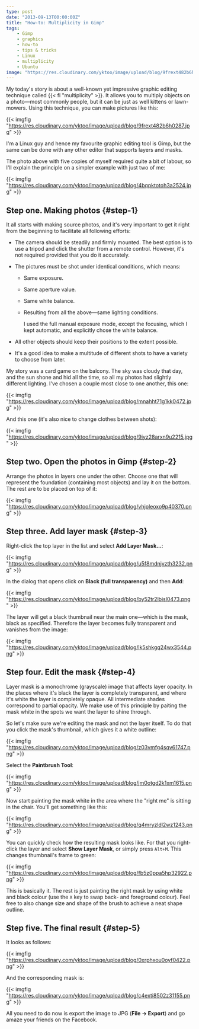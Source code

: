 ```yaml
---
type: post
date: "2013-09-13T00:00:00Z"
title: "How-to: Multiplicity in Gimp"
tags:
    - Gimp
    - graphics
    - how-to
    - tips & tricks
    - Linux
    - multiplicity
    - Ubuntu
image: "https://res.cloudinary.com/yktoo/image/upload/blog/9frext482b6h0287.jpg"
---
```


My today's story is about a well-known yet impressive graphic editing technique called {{< fl "multiplicity" >}}. It allows you to multiply objects on a photo—most commonly people, but it can be just as well kittens or lawn-mowers. Using this technique, you can make pictures like this:

{{< imgfig "https://res.cloudinary.com/yktoo/image/upload/blog/9frext482b6h0287.jpg" >}}

I'm a Linux guy and hence my favourite graphic editing tool is Gimp, but the same can be done with any other editor that supports layers and masks.

<!--more-->

The photo above with five copies of myself required quite a bit of labour, so I'll explain the principle on a simpler example with just two of me:

{{< imgfig "https://res.cloudinary.com/yktoo/image/upload/blog/4bqpktotoh3a2524.jpg" >}}

## Step one. Making photos {#step-1}

It all starts with making source photos, and it's very important to get it right from the beginning to facilitate all following efforts:

* The camera should be steadily and firmly mounted. The best option is to use a tripod and click the shutter from a remote control. However, it's not required provided that you do it accurately.
* The pictures must be shot under identical conditions, which means:
  * Same exposure.
  * Same aperture value.
  * Same white balance.
  * Resulting from all the above—same lighting conditions.

    I used the full manual exposure mode, except the focusing, which I kept automatic, and explicitly chose the white balance.

* All other objects should keep their positions to the extent possible.
* It's a good idea to make a multitude of different shots to have a variety to choose from later.

My story was a card game on the balcony. The sky was cloudy that day, and the sun shone and hid all the time, so all my photos had slightly different lighting. I've chosen a couple most close to one another, this one:

{{< imgfig "https://res.cloudinary.com/yktoo/image/upload/blog/mnahht71g1kk0472.jpg" >}}

And this one (it's also nice to change clothes between shots):

{{< imgfig "https://res.cloudinary.com/yktoo/image/upload/blog/9iyz28arxn9u2215.jpg" >}}

## Step two. Open the photos in Gimp {#step-2}

Arrange the photos in layers one under the other. Choose one that will represent the foundation (containing most objects) and lay it on the bottom. The rest are to be placed on top of it:

{{< imgfig "https://res.cloudinary.com/yktoo/image/upload/blog/vhjpleoxo9p40370.png" >}}

## Step three. Add layer mask {#step-3}

Right-click the top layer in the list and select **Add Layer Mask…**:

{{< imgfig "https://res.cloudinary.com/yktoo/image/upload/blog/u5f8mdnjvzth3232.png" >}}

In the dialog that opens click on **Black (full transparency)** and then **Add**:

{{< imgfig "https://res.cloudinary.com/yktoo/image/upload/blog/by52tr2lbisl0473.png" >}}

The layer will get a black thumbnail near the main one—which is the mask, black as specified. Therefore the layer becomes fully transparent and vanishes from the image:

{{< imgfig "https://res.cloudinary.com/yktoo/image/upload/blog/lk5shkgq24wx3544.png" >}}

## Step four. Edit the mask {#step-4}

Layer mask is a monochrome (grayscale) image that affects layer opacity. In the places where it's black the layer is completely transparent, and where it's white the layer is completely opaque. All intermediate shades correspond to partial opacity. We make use of this principle by paiting the mask white in the spots we want the layer to shine through.

So let's make sure we're editing the mask and not the layer itself. To do that you click the mask's thumbnail, which gives it a white outline:

{{< imgfig "https://res.cloudinary.com/yktoo/image/upload/blog/z03vmfg4sqv61747.png" >}}

Select the **Paintbrush Tool**:

{{< imgfig "https://res.cloudinary.com/yktoo/image/upload/blog/jm0otgd2k1xm1615.png" >}}

Now start painting the mask white in the area where the "right me" is sitting in the chair. You'll get something like this:

{{< imgfig "https://res.cloudinary.com/yktoo/image/upload/blog/q4mryzldl2wz1243.png" >}}

You can quickly check how the resulting mask looks like. For that you right-click the layer and select **Show Layer Mask**, or simply press `Alt+M`. This changes thumbnail's frame to green:

{{< imgfig "https://res.cloudinary.com/yktoo/image/upload/blog/fb5z0ppa5hp32922.png" >}}

This is basically it. The rest is just painting the right mask by using white and black colour (use the `X` key to swap back- and foreground colour). Feel free to also change size and shape of the brush to achieve a neat shape outline.

## Step five. The final result {#step-5}

It looks as follows:

{{< imgfig "https://res.cloudinary.com/yktoo/image/upload/blog/0xrphxou0oyf0422.png" >}}

And the corresponding mask is:

{{< imgfig "https://res.cloudinary.com/yktoo/image/upload/blog/c4exti8502z31155.png" >}}

All you need to do now is export the image to JPG (**File → Export**) and go amaze your friends on the Facebook.

